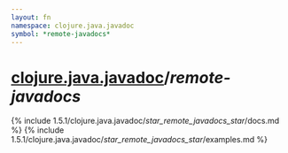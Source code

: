 ```yaml
---
layout: fn
namespace: clojure.java.javadoc
symbol: *remote-javadocs*
---
```


# [clojure.java.javadoc](../)/*remote-javadocs*

{% include 1.5.1/clojure.java.javadoc/_star_remote_javadocs_star_/docs.md %}
{% include 1.5.1/clojure.java.javadoc/_star_remote_javadocs_star_/examples.md %}

